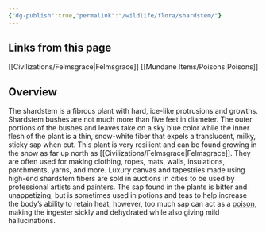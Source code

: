 ```yaml
---
{"dg-publish":true,"permalink":"/wildlife/flora/shardstem/"}
---
```


## Links from this page
[[Civilizations/Felmsgrace\|Felmsgrace]]
[[Mundane Items/Poisons\|Poisons]]
## Overview
The shardstem is a fibrous plant with hard, ice-like protrusions and growths. Shardstem bushes are not much more than five feet in diameter. The outer portions of the bushes and leaves take on a sky blue color while the inner flesh of the plant is a thin, snow-white fiber that expels a translucent, milky, sticky sap when cut. This plant is very resilient and can be found growing in the snow as far up north as [[Civilizations/Felmsgrace\|Felmsgrace]]. They are often used for making clothing, ropes, mats, walls, insulations, parchments, yarns, and more. Luxury canvas and tapestries made using high-end shardstem fibers are sold in auctions in cities to be used by professional artists and painters. The sap found in the plants is bitter and unappetizing, but is sometimes used in potions and teas to help increase the body’s ability to retain heat; however, too much sap can act as a [poison](Poisons), making the ingester sickly and dehydrated while also giving mild hallucinations. 